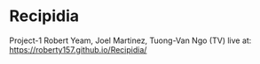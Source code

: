 # Recipidia
Project-1 Robert Yeam, Joel Martinez, Tuong-Van Ngo (TV)
live at: https://roberty157.github.io/Recipidia/
